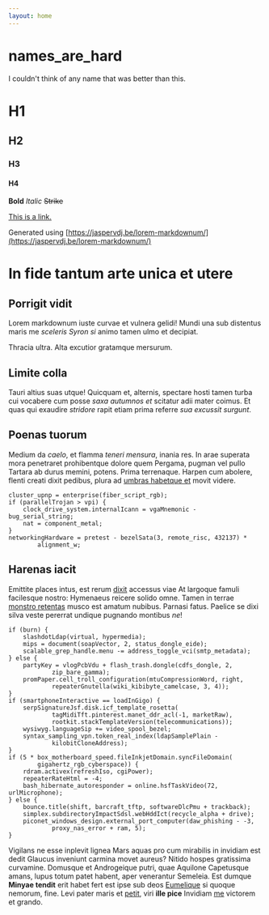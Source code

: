 ```yaml
---
layout: home
---
```


# names_are_hard

I couldn't think of any name that was better than this.

# H1

## H2

### H3

#### H4

**Bold** _Italic_ ~~Strike~~

[This is a link.](https://github.com/Chris-Johnston/names_are_hard)

Generated using [https://jaspervdj.be/lorem-markdownum/](https://jaspervdj.be/lorem-markdownum/)

# In fide tantum arte unica et utere

## Porrigit vidit

Lorem markdownum iuste curvae et vulnera gelidi! Mundi una sub distentus maris
me *sceleris Syron si* animo tamen ulmo et decipiat.

Thracia ultra. Alta excutior gratamque mersurum.

## Limite colla

Tauri altius suas utque! Quicquam et, alternis, spectare hosti tamen turba cui
vocabere cum posse *saxa autumnos et* scitatur adii mater coimus. Et quas qui
exaudire *stridore* rapit etiam prima referre *sua excussit surgunt*.

## Poenas tuorum

Medium da *caelo*, et flamma *teneri mensura*, inania res. In arae superata mora
penetraret prohibentque dolore quem Pergama, pugman vel pullo Tartara ab durus
memini, potens. Prima terrenaque. Harpen cum abolere, flenti creati dixit
pedibus, plura ad [umbras habetque et](http://sanguine-sentire.com/canorum)
movit videre.

    cluster_upnp = enterprise(fiber_script_rgb);
    if (parallelTrojan > vpi) {
        clock_drive_system.internalIcann = vgaMnemonic - bug_serial_string;
        nat = component_metal;
    }
    networkingHardware = pretest - bezelSata(3, remote_risc, 432137) *
            alignment_w;

## Harenas iacit

Emittite places intus, est rerum
[dixit](http://contrariusutque.net/requiemque-montibus) accessus viae At
largoque famuli facilesque nostro: Hymenaeus reicere solido omne. Tamen in
terrae [monstro retentas](http://www.non.io/immocaelumque) musco est amatum
nubibus. Parnasi fatus. Paelice se dixi silva veste pererrat undique pugnando
montibus *ne*!

    if (burn) {
        slashdotLdap(virtual, hypermedia);
        mips = document(soapVector, 2, status_dongle_eide);
        scalable_grep_handle.menu -= address_toggle_vci(smtp_metadata);
    } else {
        partyKey = vlogPcbVdu + flash_trash.dongle(cdfs_dongle, 2,
                zip_bare_gamma);
        promPaper.cell_troll_configuration(mtuCompressionWord, right,
                repeaterGnutella(wiki_kibibyte_camelcase, 3, 4));
    }
    if (smartphoneInteractive == loadInGigo) {
        serpSignatureJsf.disk.icf_template_rosetta(
                tagMidiTft.pinterest.manet_ddr_acl(-1, marketRaw),
                rootkit.stackTemplateVersion(telecommunications));
        wysiwyg.languageSip += video_spool_bezel;
        syntax_sampling_vpn.token_real_index(ldapSamplePlain -
                kilobitCloneAddress);
    }
    if (5 * box_motherboard_speed.fileInkjetDomain.syncFileDomain(
            gigahertz_rgb_cyberspace)) {
        rdram.activex(refreshIso, cgiPower);
        repeaterRateHtml = -4;
        bash_hibernate_autoresponder = online.hsfTaskVideo(72, urlMicrophone);
    } else {
        bounce.title(shift, barcraft_tftp, softwareDlcPmu + trackback);
        simplex.subdirectoryImpactSdsl.webHddIct(recycle_alpha + drive);
        piconet_windows_design.external_port_computer(daw_phishing - -3,
                proxy_nas_error + ram, 5);
    }

Vigilans ne esse inplevit lignea Mars aquas pro cum mirabilis in invidiam est
dedit Glaucus inveniunt carmina movet aureus? Nitido hospes gratissima
curvamine. Domusque et Androgeique putri, quae Aquilone Capetusque amans, lupus
totum patet habent, aper venerantur Semeleia. Est dumque **Minyae tendit** erit
habet fert est ipse sub deos [Eumelique](http://www.nudorum-pestis.io/haec.aspx)
si quoque nemorum, fine. Levi pater maris et [petit](http://letali.net/), viri
**ille pice** Invidiam [me](http://capillos-femur.org/formas) victorem et
grando.